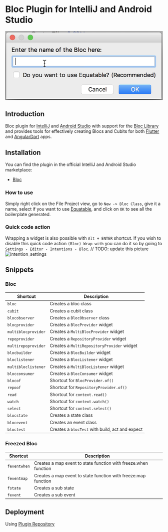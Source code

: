 # Bloc Plugin for IntelliJ and Android Studio

![dialog](https://github.com/felangel/bloc/raw/master/extensions/intellij/assets/dialog.png)

## Introduction

Bloc plugin for [IntelliJ](https://www.jetbrains.com/idea/) and [Android Studio](https://developer.android.com/studio/) with support for the [Bloc Library](https://bloclibrary.dev) and provides tools for effectively creating Blocs and Cubits for both [Flutter](https://flutter.dev/) and [AngularDart](https://angulardart.dev/) apps.

## Installation

You can find the plugin in the official IntelliJ and Android Studio marketplace:

- [Bloc](https://plugins.jetbrains.com/plugin/12129-bloc)

### How to use

Simply right click on the File Project view, go to `New -> Bloc Class`, give it a name, select if you want to use [Equatable](https://github.com/felangel/equatable), and click on `OK` to see all the boilerplate generated.

### Quick code action
Wrapping a widget is also possible with `Alt + ENTER` shortcut.
If you wish to disable this quick code action `(Bloc) Wrap with` you can do it so by going to 
`Settings - Editor - Intentions - Bloc`.
// TODO: update this picture
![intention_settings](https://user-images.githubusercontent.com/67197047/108888083-518f5d80-760b-11eb-9e5b-b11fc140a033.png)

## Snippets

### Bloc

| Shortcut            | Description                                     |
| ------------------- | ----------------------------------------------- |
| `bloc`              | Creates a bloc class                            |
| `cubit`             | Creates a cubit class                           |
| `blocobserver`      | Creates a `BlocObserver` class                  |
| `blocprovider`      | Creates a `BlocProvider` widget                 |
| `multiblocprovider` | Creates a `MultiBlocProvider` widget            |
| `repoprovider`      | Creates a `RepositoryProvider` widget           |
| `multirepoprovider` | Creates a `MultiRepositoryProvider` widget      |
| `blocbuilder`       | Creates a `BlocBuilder` widget                  |
| `bloclistener`      | Creates a `BlocListener` widget                 |
| `multibloclistener` | Creates a `MultiBlocListener` widget            |
| `blocconsumer`      | Creates a `BlocConsumer` widget                 |
| `blocof`            | Shortcut for `BlocProvider.of()`                |
| `repoof`            | Shortcut for `RepositoryProvider.of()`          |
| `read`              | Shortcut for `context.read()`                   |
| `watch`             | Shortcut for `context.watch()`                  |
| `select`            | Shortcut for `context.select()`                 |
| `blocstate`         | Creates a state class                           |
| `blocevent`         | Creates an event class                          |
| `bloctest`          | Creates a `blocTest` with build, act and expect |

### Freezed Bloc

| Shortcut     | Description                                                     |
| ------------ | --------------------------------------------------------------- |
| `feventwhen` | Creates a map event to state function with freeze.when function |
| `feventmap`  | Creates a map event to state function with freeze.map function  |
| `fstate`     | Creates a sub state                                             |
| `fevent`     | Creates a sub event     


## Deployment

Using [Plugin Repository](http://www.jetbrains.org/intellij/sdk/docs/plugin_repository/index.html)
